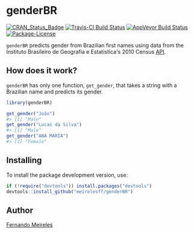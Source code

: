 
<!-- README.md is generated from README.Rmd. Please edit that file -->
genderBR
========

[![CRAN\_Status\_Badge](http://www.r-pkg.org/badges/version/genderBR)](https://cran.r-project.org/package=genderBR) [![Travis-CI Build Status](https://travis-ci.org/meirelesff/genderBR.svg?branch=master)](https://travis-ci.org/meirelesff/genderBR) [![AppVeyor Build Status](https://ci.appveyor.com/api/projects/status/github/meirelesff/genderBR?branch=master&svg=true)](https://ci.appveyor.com/project/meirelesff/genderBR) [![Package-License](https://img.shields.io/badge/license-GPL%20%28%3E=%202%29-brightgreen.svg?style=flat)](http://www.gnu.org/licenses/gpl-2.0.html)

`genderBR` predicts gender from Brazilian first names using data from the Instituto Brasileiro de Geografia e Estatistica's 2010 Census [API](http://censo2010.ibge.gov.br/nomes/).

How does it work?
-----------------

`genderBR` has only one function, `get_gender`, that takes a string with a Brazilian name and predicts its gender.

``` r
library(genderBR)

get_gender("João")
#> [1] "Male"
get_gender("Lucas da Silva")
#> [1] "Male"
get_gender("ANA MARIA")
#> [1] "Female"
```

Installing
----------

To install the package development version, use:

``` r
if (!require("devtools")) install.packages("devtools")
devtools::install_github("meirelesff/genderBR")
```

Author
------

[Fernando Meireles](http://fmeireles.com)
